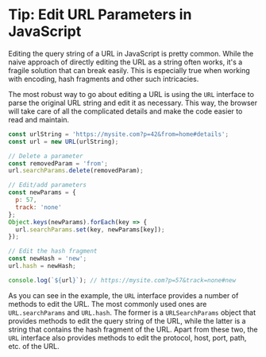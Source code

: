 # Tip: Edit URL Parameters in JavaScript

Editing the query string of a URL in JavaScript is pretty common. While the naive approach of directly editing the URL as a string often works, it's a fragile solution that can break easily. This is especially true when working with encoding, hash fragments and other such intricacies.

The most robust way to go about editing a URL is using the `URL` interface to parse the original URL string and edit it as necessary. This way, the browser will take care of all the complicated details and make the code easier to read and maintain.

```js
const urlString = 'https://mysite.com?p=42&from=home#details';
const url = new URL(urlString);

// Delete a parameter
const removedParam = 'from';
url.searchParams.delete(removedParam);

// Edit/add parameters
const newParams = {
  p: 57,
  track: 'none'
};
Object.keys(newParams).forEach(key => {
  url.searchParams.set(key, newParams[key]);
});

// Edit the hash fragment
const newHash = 'new';
url.hash = newHash;

console.log(`${url}`); // https://mysite.com?p=57&track=none#new
```

As you can see in the example, the `URL` interface provides a number of methods to edit the URL. The most commonly used ones are `URL.searchParams` and `URL.hash`. The former is a `URLSearchParams` object that provides methods to edit the query string of the URL, while the latter is a string that contains the hash fragment of the URL. Apart from these two, the `URL` interface also provides methods to edit the protocol, host, port, path, etc. of the URL.
